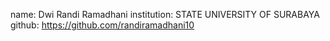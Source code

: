 name: Dwi Randi Ramadhani
institution: STATE UNIVERSITY OF SURABAYA
github: https://github.com/randiramadhani10
